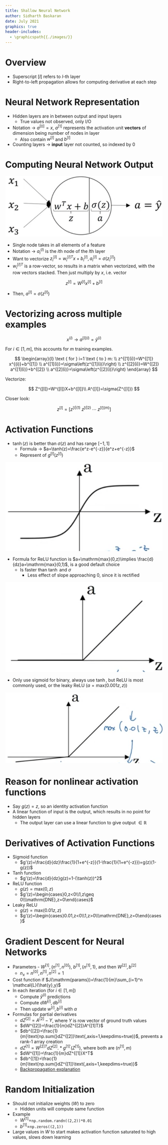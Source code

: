 ```yaml
---
title: Shallow Neural Network
author: Sidharth Baskaran
date: July 2021
graphics: true
header-includes:
  - \graphicspath{{./images/}}
---
```


# Overview

- Superscript $[l]$ refers to $l$-th layer
- Right-to-left propagation allows for computing derivative at each step

# Neural Network Representation

- Hidden layers are in between output and input layers
  - True values not observed, only I/O
- Notation $\rightarrow$ $a^{[0]}=x$, $a^{[1]}$ represents the activation unit **vectors** of dimension being number of nodes in layer
  - Also contain $w^{[l]}$ and $b^{[l]}$
- Counting layers $\rightarrow$ **input** layer not counted, so indexed by 0

# Computing Neural Network Output

![Neural net node](../images/1626396841000.png)

- Single node takes in all elements of a feature
- Notation $\rightarrow$ $a_i^{(l)}$ is the $i$th node of the $l$th layer
- Want to vectorize $z_i^{[l]}=w_i^{[l]T}x+b_i^{[l]},a_i^{[l]}=\sigma(z_i^{[l]})$
- $w_i^{[l]T}$ is a row-vector, so results in a matrix when vectorized, with the row vectors stacked. Then just multiply by $x$, i.e. vector

$$z^{[l]}=W^{[l]}x^{[l]}+b^{[l]}$$

- Then, $a^{[l]}=\sigma(z^{[l]})$

# Vectorizing across multiple examples

$$
x^{(i)}\rightarrow a^{[l](i)}=\hat{y}^{(i)}
$$

For $i\in [1,m]$, this accounts for $m$ training examples.

$$
\begin{array}{l}
\text { for } i=1 \text { to } m: \\
z^{[1](i)}=W^{[1]} x^{(i)}+b^{[1]} \\
a^{[1](i)}=\sigma\left(z^{[1](i)}\right) \\
z^{[2](i)}=W^{[2]} a^{[1](i)}+b^{[2]} \\
a^{[2](i)}=\sigma\left(z^{[2](i)}\right)
\end{array}
$$

Vectorize:

$$
Z^{[l]}=W^{[l]}X+b^{[l]}\\
A^{[l]}=\sigma(Z^{[l]})
$$

Closer look:

$$
z^{[l]}=\left[z^{[l](1)}\;z^{[l]2)}\;\cdots \; z^{[l](m)}\right]
$$

# Activation Functions

- $\tanh(z)$ is better than $\sigma(z)$ and has range $[-1,1]$
  - Formula $\rightarrow$ $a=\tanh(z)=\frac{e^z-e^{-z}}{e^z+e^{-z}}$
  - Represent of $g^{[l]}(z^{[l]})$

![tanh](../images/1626491353337.png)

- Formula for ReLU function is $a=\mathrm{max}(0,z)\implies \frac{d}{dz}a=\mathrm{max}(0,1)$, is a good default choice
  - Is faster than $\tanh$ and $\sigma$
    - Less effect of slope approaching 0, since it is rectified

![ReLU](../images/1626491329508.png)

- Only use sigmoid for binary, always use $\tanh$, but ReLU is most commonly used, or the leaky ReLU ($a=\mathrm{max}(0.001z,z)$)

![Leakly ReLU](../images/1626491382346.png)

# Reason for nonlinear activation functions

- Say $g(z)=z$, so an identity activation function
- A linear function of input is the output, which results in no point for hidden layers
  - The output layer can use a linear function to give output $\in \mathbb{R}$

# Derivatives of Activation Functions

- Sigmoid function
  - $g'(z)=\frac{d}{dz}\frac{1}{1+e^{-z}}(1-\frac{1}{1+e^{-z}})=g(z)(1-g(z))$
- Tanh function
  - $g'(z)=\frac{d}{dz}g(z)=1-(\tanh(z))^2$
- ReLU function
  - $g(z)=\mathrm{max}(0,z)$
  - $g'(z)=\begin{cases}0,z<0\\1,z\geq 0\\\mathrm{DNE},z=0\end{cases}$
- Leaky ReLU
  - $g(z)=\mathrm{max}(0.01z,z)$
  - $g'(z)=\begin{cases}0.01,z<0\\1,z>0\\\mathrm{DNE},z=0\end{cases}$

# Gradient Descent for Neural Networks

- Parameters - $W^{[1]},(n^{[1]},n^{[0]})$, $b^{[1]},(n^{[1]},1)$, and then $W^{[2]},b^{[2]}$
  - $n_x=n^{[0]},n^{[1]},n^{[2]}=1$
- Cost function if $J(\mathrm{params})=\frac{1}{m}\sum_{i=1}^n \mathcal{L}(\hat{y},y)$
- In each iteration (for $i\in [1,m]$)
  - Compute $\hat{y}^{(i)}$ predictions
  - Compute $dW^{[i]},db^{[i]}$
  - Then update $w^{[i]},b^{[i]}$ with $\alpha$
- Formulas for partial derivatives
  - $dZ^{[2]}=A^{[2]}-Y$, where $Y$ is row vector of ground truth values
  - $dW^{[2]}=\frac{1}{m}dZ^{[2]}A^{[1]T}$
  - $db^{[2]}=\frac{1}{m}\text{np.sum(}dZ^{[2]}\text{,axis=1,keepdims=true)}$, prevents a rank-1 array creation
  - $dZ^{[1]}=W^{[2]T}dZ^{[2]}.* g^{[1]'}(Z^{[1]})$, where both are $(n^{[1]},m)$
  - $dW^{[1]}=\frac{1}{m}dZ^{[1]}X^T$
  - $db^{[1]}=\frac{1}{m}\text{np.sum(}dZ^{[1]}\text{,axis=1,keepdims=true)}$
  - [Backpropagation explanation](https://colah.github.io/posts/2015-08-Backprop/)

# Random Initialization

- Should not initialize weights ($W$) to zero
  - Hidden units will compute same function
- Example
  - $W^{[1]}=$`np.random.randn((2,2))*0.01`
  - $b^{[1]}=$`np.zeros((2,1))`
- Large values in $W$ to start makes activation function saturated to high values, slows down learning
